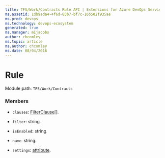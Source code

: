 ```yaml
---
title: TFS/Work/Contracts Rule API | Extensions for Azure DevOps Services
ms.assetid: 1db9ada4-4f6d-83b7-bf7c-16b502f935ae
ms.prod: devops
ms.technology: devops-ecosystem
generated: true
ms.manager: mijacobs
author: chcomley
ms.topic: article
ms.author: chcomley
ms.date: 08/04/2016
---
```


# Rule

Module path: `TFS/Work/Contracts`


### Members

* `clauses`: [FilterClause](../../../TFS/Work/Contracts/FilterClause.md)[]. 

* `filter`: string. 

* `isEnabled`: string. 

* `name`: string. 

* `settings`: [attribute](../../../TFS/Work/Contracts/attribute.md). 

